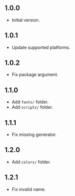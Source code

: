 ## 1.0.0

- Initial version.

## 1.0.1

- Update supported platforms.

## 1.0.2

- Fix package argument.

## 1.1.0

- Add `fonts/` folder.
- Add `scripts/` folder.

## 1.1.1

- Fix missing generator.

## 1.2.0

- Add `colors/` folder.

## 1.2.1

- Fix invalid name.